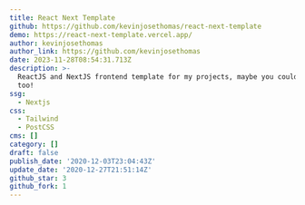 ```yaml
---
title: React Next Template
github: https://github.com/kevinjosethomas/react-next-template
demo: https://react-next-template.vercel.app/
author: kevinjosethomas
author_link: https://github.com/kevinjosethomas
date: 2023-11-28T08:54:31.713Z
description: >-
  ReactJS and NextJS frontend template for my projects, maybe you could use it
  too!
ssg:
  - Nextjs
css:
  - Tailwind
  - PostCSS
cms: []
category: []
draft: false
publish_date: '2020-12-03T23:04:43Z'
update_date: '2020-12-27T21:51:14Z'
github_star: 3
github_fork: 1
---
```

